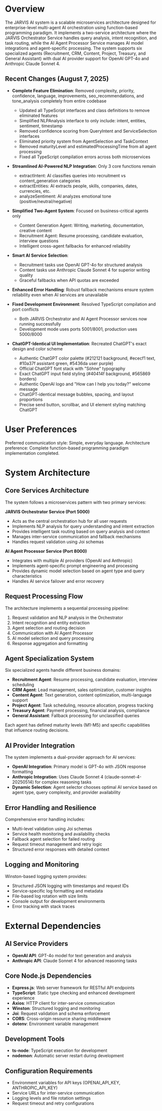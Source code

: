 # Overview

The JARVIS AI system is a scalable microservices architecture designed for enterprise-level multi-agent AI orchestration using function-based programming paradigm. It implements a two-service architecture where the JARVIS Orchestrator Service handles query analysis, intent recognition, and task routing, while the AI Agent Processor Service manages AI model integrations and agent-specific processing. The system supports six specialized agents (Recruitment, CRM, Content, Project, Treasury, and General Assistant) with dual AI provider support for OpenAI GPT-4o and Anthropic Claude Sonnet 4.

## Recent Changes (August 7, 2025)
- **Complete Feature Elimination**: Removed complexity, priority, confidence, language, improvements, seo_recommendations, and tone_analysis completely from entire codebase
  - Updated all TypeScript interfaces and class definitions to remove eliminated features
  - Simplified NLPAnalysis interface to only include: intent, entities, sentiment, timestamp
  - Removed confidence scoring from QueryIntent and ServiceSelection interfaces
  - Eliminated priority system from AgentSelection and TaskContext
  - Removed maturityLevel and estimatedProcessingTime from all agent processing
  - Fixed all TypeScript compilation errors across both microservices

- **Streamlined AI-Powered NLP Integration**: Only 3 core functions remain
  - extractIntent: AI classifies queries into recruitment vs content_generation categories
  - extractEntities: AI extracts people, skills, companies, dates, currencies, etc.
  - analyzeSentiment: AI analyzes emotional tone (positive/neutral/negative)

- **Simplified Two-Agent System**: Focused on business-critical agents only
  - Content Generation Agent: Writing, marketing, documentation, creative content
  - Recruitment Agent: Resume processing, candidate evaluation, interview questions
  - Intelligent cross-agent fallbacks for enhanced reliability

- **Smart AI Service Selection**: 
  - Recruitment tasks use OpenAI GPT-4o for structured analysis
  - Content tasks use Anthropic Claude Sonnet 4 for superior writing quality
  - Graceful fallbacks when API quotas are exceeded

- **Enhanced Error Handling**: Robust fallback mechanisms ensure system reliability even when AI services are unavailable

- **Fixed Development Environment**: Resolved TypeScript compilation and port conflicts
  - Both JARVIS Orchestrator and AI Agent Processor services now running successfully
  - Development mode uses ports 5001/8001, production uses 5000/8000

- **ChatGPT-Identical UI Implementation**: Recreated ChatGPT's exact design and color scheme
  - Authentic ChatGPT color palette (#212121 background, #ececf1 text, #10a37f assistant green, #5436da user purple)
  - Official ChatGPT font stack with "Söhne" typography
  - Exact ChatGPT input field styling (#40414f background, #565869 borders)
  - Authentic OpenAI logo and "How can I help you today?" welcome message
  - ChatGPT-identical message bubbles, spacing, and layout proportions
  - Precise send button, scrollbar, and UI element styling matching ChatGPT

# User Preferences

Preferred communication style: Simple, everyday language.
Architecture preference: Complete function-based programming paradigm implementation completed.

# System Architecture

## Core Services Architecture

The system follows a microservices pattern with two primary services:

**JARVIS Orchestrator Service (Port 5000)**
- Acts as the central orchestration hub for all user requests
- Implements NLP analysis for query understanding and intent extraction
- Provides intelligent task routing based on query analysis and context
- Manages inter-service communication and fallback mechanisms
- Handles request validation using Joi schemas

**AI Agent Processor Service (Port 8000)**
- Integrates with multiple AI providers (OpenAI and Anthropic)
- Implements agent-specific prompt engineering and processing
- Provides dynamic model selection based on agent type and query characteristics
- Handles AI service failover and error recovery

## Request Processing Flow

The architecture implements a sequential processing pipeline:
1. Request validation and NLP analysis in the Orchestrator
2. Intent recognition and entity extraction
3. Agent selection and routing decision
4. Communication with AI Agent Processor
5. AI model selection and query processing
6. Response aggregation and formatting

## Agent Specialization System

Six specialized agents handle different business domains:
- **Recruitment Agent**: Resume processing, candidate evaluation, interview scheduling
- **CRM Agent**: Lead management, sales optimization, customer insights  
- **Content Agent**: Text generation, content optimization, multi-language support
- **Project Agent**: Task scheduling, resource allocation, progress tracking
- **Treasury Agent**: Payment processing, financial analysis, compliance
- **General Assistant**: Fallback processing for unclassified queries

Each agent has defined maturity levels (M1-M5) and specific capabilities that influence routing decisions.

## AI Provider Integration

The system implements a dual-provider approach for AI services:
- **OpenAI Integration**: Primary model is GPT-4o with JSON response formatting
- **Anthropic Integration**: Uses Claude Sonnet 4 (claude-sonnet-4-20250514) for complex reasoning tasks
- **Dynamic Selection**: Agent selector chooses optimal AI service based on agent type, query complexity, and provider availability

## Error Handling and Resilience

Comprehensive error handling includes:
- Multi-level validation using Joi schemas
- Service health monitoring and availability checks  
- Fallback agent selection for failed routing
- Request timeout management and retry logic
- Structured error responses with detailed context

## Logging and Monitoring

Winston-based logging system provides:
- Structured JSON logging with timestamps and request IDs
- Service-specific log formatting and metadata
- File-based log rotation with size limits
- Console output for development environments
- Error tracking with stack traces

# External Dependencies

## AI Service Providers
- **OpenAI API**: GPT-4o model for text generation and analysis
- **Anthropic API**: Claude Sonnet 4 for advanced reasoning tasks

## Core Node.js Dependencies
- **Express.js**: Web server framework for RESTful API endpoints
- **TypeScript**: Static type checking and enhanced development experience
- **Axios**: HTTP client for inter-service communication
- **Winston**: Structured logging and monitoring
- **Joi**: Request validation and schema enforcement
- **CORS**: Cross-origin resource sharing middleware
- **dotenv**: Environment variable management

## Development Tools
- **ts-node**: TypeScript execution for development
- **nodemon**: Automatic server restart during development

## Configuration Requirements
- Environment variables for API keys (OPENAI_API_KEY, ANTHROPIC_API_KEY)
- Service URLs for inter-service communication
- Logging levels and file rotation settings
- Request timeout and retry configurations